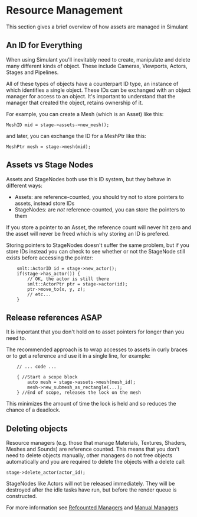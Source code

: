 # Resource Management

This section gives a brief overview of how assets are managed in Simulant

## An ID for Everything

When using Simulant you'll inevitably need to create, manipulate and delete many
different kinds of object. These include Cameras, Viewports, Actors, Stages and 
Pipelines.

All of these types of objects have a counterpart ID type, an instance of which
identifies a single object. These IDs can be exchanged with an object manager for
access to an object. It's important to understand that the manager
that created the object, retains ownership of it.

For example, you can create a Mesh (which is an Asset) like this:

    MeshID mid = stage->assets->new_mesh();
    
and later, you can exchange the ID for a MeshPtr like this:

    MeshPtr mesh = stage->mesh(mid);
    
## Assets vs Stage Nodes

Assets and StageNodes both use this ID system, but they behave in different ways:

 - Assets: are reference-counted, you should try not to store pointers to assets, instead store IDs
 - StageNodes: are *not* reference-counted, you can store the pointers to them
 
If you store a pointer to an Asset, the reference count will never hit zero and the asset will never
be freed which is why storing an ID is prefered.

Storing pointers to StageNodes doesn't suffer the same problem, but if you store IDs instead you can
check to see whether or not the StageNode still exists before accessing the pointer:

```
    smlt::ActorID id = stage->new_actor();
    if(stage->has_actor()) {
        // OK, the actor is still there
        smlt::ActorPtr ptr = stage->actor(id);
        ptr->move_to(x, y, z);
        // etc...
    }
```
         
## Release references ASAP
        
It is important that you don't hold on to asset pointers for longer than you need to.

The recommended approach is to wrap accesses to assets in curly braces or to get a reference and use it in a single line, for example:

```
    // ... code ...

    { //Start a scope block
        auto mesh = stage->assets->mesh(mesh_id);
        mesh->new_submesh_as_rectangle(...);
    } //End of scope, releases the lock on the mesh
```

This minimizes the amount of time the lock is held and so reduces the chance of a deadlock.

## Deleting objects
    
Resource managers (e.g. those that manage Materials, Textures, Shaders, Meshes 
and Sounds) are reference counted. This means that you don't need to delete objects
manually, other managers do not free objects automatically and you are required
to delete the objects with a delete call:

    stage->delete_actor(actor_id);
    
StageNodes like Actors will not be released immediately. They will be destroyed after the idle
tasks have run, but before the render queue is constructed.
    
For more information see [Refcounted Managers](refcount_managers.md) and 
[Manual Managers](manual_managers.md)

